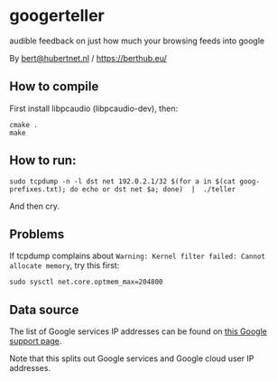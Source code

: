 # googerteller
audible feedback on just how much your browsing feeds into google

By bert@hubertnet.nl / https://berthub.eu/

## How to compile
First install libpcaudio (libpcaudio-dev), then:

```
cmake .
make
```

## How to run:

```
sudo tcpdump -n -l dst net 192.0.2.1/32 $(for a in $(cat goog-prefixes.txt); do echo or dst net $a; done)  |  ./teller 
```

And then cry.

## Problems
If tcpdump complains about `Warning: Kernel filter failed: Cannot allocate memory`, try
this first:

```
sudo sysctl net.core.optmem_max=204800
```

## Data source
The list of Google services IP addresses can be found on [this Google
support page](https://support.google.com/a/answer/10026322?hl=en).

Note that this splits out Google services and Google cloud user IP
addresses.
